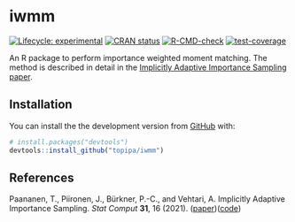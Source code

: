 
<!-- README.md is generated from README.Rmd. Please edit that file -->

# iwmm

<!-- badges: start -->

[![Lifecycle:
experimental](https://img.shields.io/badge/lifecycle-experimental-orange.svg)](https://www.tidyverse.org/lifecycle/#experimental)
[![CRAN
status](https://www.r-pkg.org/badges/version/iwmm)](https://CRAN.R-project.org/package=iwmm)
[![R-CMD-check](https://github.com/topipa/iwmm/actions/workflows/R-CMD-check.yaml/badge.svg)](https://github.com/topipa/iwmm/actions/workflows/R-CMD-check.yaml)
[![test-coverage](https://github.com/topipa/iwmm/actions/workflows/test-coverage.yaml/badge.svg)](https://github.com/topipa/iwmm/actions/workflows/test-coverage.yaml)
<!-- badges: end -->

An R package to perform importance weighted moment matching. The method
is described in detail in the [Implicitly Adaptive Importance Sampling
paper](https://doi.org/10.1007/s11222-020-09982-2).

## Installation

<!-- You can install the released version of iwmm from [CRAN](https://CRAN.R-project.org) with: -->
<!-- ``` r -->
<!-- install.packages("iwmm") -->
<!-- ``` -->
<!-- And the development version from [GitHub](https://github.com/) with: -->
<!-- ``` r -->
<!-- # install.packages("devtools") -->
<!-- devtools::install_github("topipa/iwmm") -->
<!-- ``` -->

You can install the the development version from
[GitHub](https://github.com/) with:

``` r
# install.packages("devtools")
devtools::install_github("topipa/iwmm")
```

<!-- ## Example -->
<!-- This is a basic example which shows you how to solve a common problem: -->
<!-- ```{r example} -->
<!-- library(iwmm) -->
<!-- ## basic example code -->
<!-- ``` -->
<!-- What is special about using `README.Rmd` instead of just `README.md`? You can include R chunks like so: -->
<!-- ```{r cars} -->
<!-- summary(cars) -->
<!-- ``` -->
<!-- You'll still need to render `README.Rmd` regularly, to keep `README.md` up-to-date. -->
<!-- You can also embed plots, for example: -->
<!-- ```{r pressure, echo = FALSE} -->
<!-- plot(pressure) -->
<!-- ``` -->
<!-- In that case, don't forget to commit and push the resulting figure files, so they display on GitHub! -->

## References

Paananen, T., Piironen, J., Bürkner, P.-C., and Vehtari, A. Implicitly
Adaptive Importance Sampling. *Stat Comput* **31**, 16 (2021).
([paper](https://doi.org/10.1007/s11222-020-09982-2))([code](https://github.com/topipa/iter-mm-paper))
